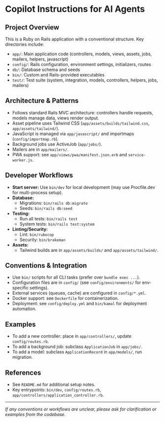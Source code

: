 # Copilot Instructions for AI Agents

## Project Overview
This is a Ruby on Rails application with a conventional structure. Key directories include:
- `app/`: Main application code (controllers, models, views, assets, jobs, mailers, helpers, javascript)
- `config/`: Rails configuration, environment settings, initializers, routes
- `db/`: Database schema and seeds
- `bin/`: Custom and Rails-provided executables
- `test/`: Test suite (system, integration, models, controllers, helpers, jobs, mailers)

## Architecture & Patterns
- Follows standard Rails MVC architecture: controllers handle requests, models manage data, views render output.
- Asset pipeline uses Tailwind CSS (`app/assets/builds/tailwind.css`, `app/assets/tailwind/`).
- JavaScript is managed via `app/javascript/` and importmaps (`config/importmap.rb`).
- Background jobs use ActiveJob (`app/jobs/`).
- Mailers are in `app/mailers/`.
- PWA support: see `app/views/pwa/manifest.json.erb` and `service-worker.js`.

## Developer Workflows
- **Start server:** Use `bin/dev` for local development (may use Procfile.dev for multi-process setup).
- **Database:**
  - Migrations: `bin/rails db:migrate`
  - Seeds: `bin/rails db:seed`
- **Testing:**
  - Run all tests: `bin/rails test`
  - System tests: `bin/rails test:system`
- **Linting/Security:**
  - Lint: `bin/rubocop`
  - Security: `bin/brakeman`
- **Assets:**
  - Tailwind builds are in `app/assets/builds/` and `app/assets/tailwind/`.

## Conventions & Integration
- Use `bin/` scripts for all CLI tasks (prefer over `bundle exec ...`).
- Configuration files are in `config/` (see `config/environments/` for env-specific settings).
- External services (queues, cache) are configured in `config/*.yml`.
- Docker support: see `Dockerfile` for containerization.
- Deployment: see `config/deploy.yml` and `bin/kamal` for deployment automation.

## Examples
- To add a new controller: place in `app/controllers/`, update `config/routes.rb`.
- To add a background job: subclass `ApplicationJob` in `app/jobs/`.
- To add a model: subclass `ApplicationRecord` in `app/models/`, run migration.

## References
- See `README.md` for additional setup notes.
- Key entrypoints: `bin/dev`, `config/routes.rb`, `app/controllers/application_controller.rb`.

---
_If any conventions or workflows are unclear, please ask for clarification or examples from the codebase._
